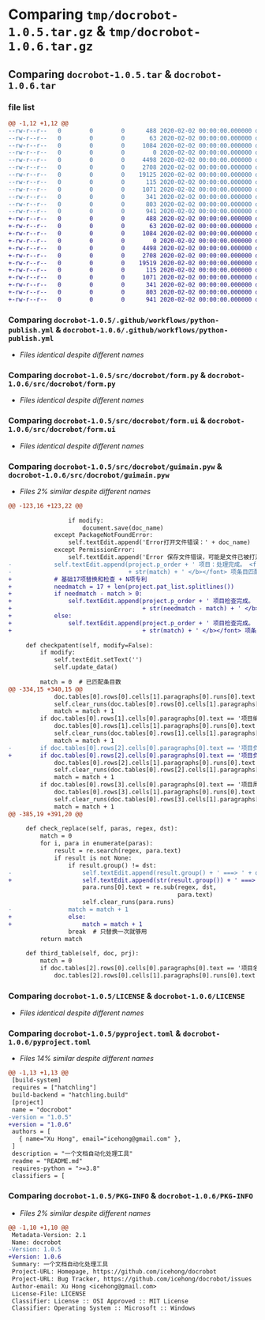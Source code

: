 # Comparing `tmp/docrobot-1.0.5.tar.gz` & `tmp/docrobot-1.0.6.tar.gz`

## Comparing `docrobot-1.0.5.tar` & `docrobot-1.0.6.tar`

### file list

```diff
@@ -1,12 +1,12 @@
--rw-r--r--   0        0        0      488 2020-02-02 00:00:00.000000 docrobot-1.0.5/convert.ps1
--rw-r--r--   0        0        0       63 2020-02-02 00:00:00.000000 docrobot-1.0.5/requirements.txt
--rw-r--r--   0        0        0     1084 2020-02-02 00:00:00.000000 docrobot-1.0.5/.github/workflows/python-publish.yml
--rw-r--r--   0        0        0        0 2020-02-02 00:00:00.000000 docrobot-1.0.5/src/docrobot/__init__.py
--rw-r--r--   0        0        0     4498 2020-02-02 00:00:00.000000 docrobot-1.0.5/src/docrobot/form.py
--rw-r--r--   0        0        0     2708 2020-02-02 00:00:00.000000 docrobot-1.0.5/src/docrobot/form.ui
--rw-r--r--   0        0        0    19125 2020-02-02 00:00:00.000000 docrobot-1.0.5/src/docrobot/guimain.pyw
--rw-r--r--   0        0        0      115 2020-02-02 00:00:00.000000 docrobot-1.0.5/.gitignore
--rw-r--r--   0        0        0     1071 2020-02-02 00:00:00.000000 docrobot-1.0.5/LICENSE
--rw-r--r--   0        0        0      341 2020-02-02 00:00:00.000000 docrobot-1.0.5/README.md
--rw-r--r--   0        0        0      803 2020-02-02 00:00:00.000000 docrobot-1.0.5/pyproject.toml
--rw-r--r--   0        0        0      941 2020-02-02 00:00:00.000000 docrobot-1.0.5/PKG-INFO
+-rw-r--r--   0        0        0      488 2020-02-02 00:00:00.000000 docrobot-1.0.6/convert.ps1
+-rw-r--r--   0        0        0       63 2020-02-02 00:00:00.000000 docrobot-1.0.6/requirements.txt
+-rw-r--r--   0        0        0     1084 2020-02-02 00:00:00.000000 docrobot-1.0.6/.github/workflows/python-publish.yml
+-rw-r--r--   0        0        0        0 2020-02-02 00:00:00.000000 docrobot-1.0.6/src/docrobot/__init__.py
+-rw-r--r--   0        0        0     4498 2020-02-02 00:00:00.000000 docrobot-1.0.6/src/docrobot/form.py
+-rw-r--r--   0        0        0     2708 2020-02-02 00:00:00.000000 docrobot-1.0.6/src/docrobot/form.ui
+-rw-r--r--   0        0        0    19519 2020-02-02 00:00:00.000000 docrobot-1.0.6/src/docrobot/guimain.pyw
+-rw-r--r--   0        0        0      115 2020-02-02 00:00:00.000000 docrobot-1.0.6/.gitignore
+-rw-r--r--   0        0        0     1071 2020-02-02 00:00:00.000000 docrobot-1.0.6/LICENSE
+-rw-r--r--   0        0        0      341 2020-02-02 00:00:00.000000 docrobot-1.0.6/README.md
+-rw-r--r--   0        0        0      803 2020-02-02 00:00:00.000000 docrobot-1.0.6/pyproject.toml
+-rw-r--r--   0        0        0      941 2020-02-02 00:00:00.000000 docrobot-1.0.6/PKG-INFO
```

### Comparing `docrobot-1.0.5/.github/workflows/python-publish.yml` & `docrobot-1.0.6/.github/workflows/python-publish.yml`

 * *Files identical despite different names*

### Comparing `docrobot-1.0.5/src/docrobot/form.py` & `docrobot-1.0.6/src/docrobot/form.py`

 * *Files identical despite different names*

### Comparing `docrobot-1.0.5/src/docrobot/form.ui` & `docrobot-1.0.6/src/docrobot/form.ui`

 * *Files identical despite different names*

### Comparing `docrobot-1.0.5/src/docrobot/guimain.pyw` & `docrobot-1.0.6/src/docrobot/guimain.pyw`

 * *Files 2% similar despite different names*

```diff
@@ -123,16 +123,22 @@
 
                 if modify:
                     document.save(doc_name)
             except PackageNotFoundError:
                 self.textEdit.append('Error打开文件错误：' + doc_name)
             except PermissionError:
                 self.textEdit.append('Error 保存文件错误，可能是文件已被打开：' + doc_name)
-            self.textEdit.append(project.p_order + ' 项目：处理完成。 <font color="green"><b>'
-                                 + str(match) + ' </b></font> 项条目匹配。')
+            # 基础17项替换和检查 + N项专利
+            needmatch = 17 + len(project.pat_list.splitlines())
+            if needmatch - match > 0:
+                self.textEdit.append(project.p_order + ' 项目检查完成。 <font color="red"><b>'
+                                     + str(needmatch - match) + ' </b></font> 项条目不匹配。')
+            else:
+                self.textEdit.append(project.p_order + ' 项目检查完成。 <font color="green"><b>'
+                                     + str(match) + ' </b></font> 项条目完全匹配。')
 
     def checkpatent(self, modify=False):
         if modify:
             self.textEdit.setText('')
             self.update_data()
 
         match = 0  # 已匹配条目数
@@ -334,15 +340,15 @@
             doc.tables[0].rows[0].cells[1].paragraphs[0].runs[0].text = prj.p_name
             self.clear_runs(doc.tables[0].rows[0].cells[1].paragraphs[0].runs)
             match = match + 1
         if doc.tables[0].rows[1].cells[0].paragraphs[0].text == '项目编号：':
             doc.tables[0].rows[1].cells[1].paragraphs[0].runs[0].text = prj.p_start[0:4] + 'RD' + prj.p_order
             self.clear_runs(doc.tables[0].rows[1].cells[1].paragraphs[0].runs)
             match = match + 1
-        if doc.tables[0].rows[2].cells[0].paragraphs[0].text == '项目负责人：' and prj.p_owner != 'None':
+        if doc.tables[0].rows[2].cells[0].paragraphs[0].text == '项目负责人：':
             doc.tables[0].rows[2].cells[1].paragraphs[0].runs[0].text = prj.p_owner
             self.clear_runs(doc.tables[0].rows[2].cells[1].paragraphs[0].runs)
             match = match + 1
         if doc.tables[0].rows[3].cells[0].paragraphs[0].text == '项目周期：':
             doc.tables[0].rows[3].cells[1].paragraphs[0].runs[0].text = prj.p_start + '至' + prj.p_end
             self.clear_runs(doc.tables[0].rows[3].cells[1].paragraphs[0].runs)
             match = match + 1
@@ -385,19 +391,20 @@
 
     def check_replace(self, paras, regex, dst):
         match = 0
         for i, para in enumerate(paras):
             result = re.search(regex, para.text)
             if result is not None:
                 if result.group() != dst:
-                    self.textEdit.append(result.group() + ' ===> ' + dst)
+                    self.textEdit.append(str(result.group()) + ' ===> ' + dst)
                     para.runs[0].text = re.sub(regex, dst,
                                                para.text)
                     self.clear_runs(para.runs)
-                match = match + 1
+                else:
+                    match = match + 1
                 break  # 只替换一次就够用
         return match
 
     def third_table(self, doc, prj):
         match = 0
         if doc.tables[2].rows[0].cells[0].paragraphs[0].text == '项目名称':
             doc.tables[2].rows[0].cells[1].paragraphs[0].runs[0].text = prj.p_name
```

### Comparing `docrobot-1.0.5/LICENSE` & `docrobot-1.0.6/LICENSE`

 * *Files identical despite different names*

### Comparing `docrobot-1.0.5/pyproject.toml` & `docrobot-1.0.6/pyproject.toml`

 * *Files 14% similar despite different names*

```diff
@@ -1,13 +1,13 @@
 [build-system]
 requires = ["hatchling"]
 build-backend = "hatchling.build"
 [project]
 name = "docrobot"
-version = "1.0.5"
+version = "1.0.6"
 authors = [
   { name="Xu Hong", email="icehong@gmail.com" },
 ]
 description = "一个文档自动化处理工具"
 readme = "README.md"
 requires-python = ">=3.8"
 classifiers = [
```

### Comparing `docrobot-1.0.5/PKG-INFO` & `docrobot-1.0.6/PKG-INFO`

 * *Files 2% similar despite different names*

```diff
@@ -1,10 +1,10 @@
 Metadata-Version: 2.1
 Name: docrobot
-Version: 1.0.5
+Version: 1.0.6
 Summary: 一个文档自动化处理工具
 Project-URL: Homepage, https://github.com/icehong/docrobot
 Project-URL: Bug Tracker, https://github.com/icehong/docrobot/issues
 Author-email: Xu Hong <icehong@gmail.com>
 License-File: LICENSE
 Classifier: License :: OSI Approved :: MIT License
 Classifier: Operating System :: Microsoft :: Windows
```

